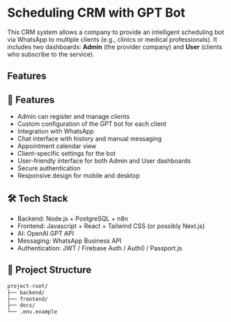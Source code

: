 # Scheduling CRM with GPT Bot

This CRM system allows a company to provide an intelligent scheduling bot via WhatsApp to multiple clients (e.g., clinics or medical professionals). It includes two dashboards: **Admin** (the provider company) and **User** (clients who subscribe to the service).

## Features

## 🎯 Features

- Admin can register and manage clients
- Custom configuration of the GPT bot for each client
- Integration with WhatsApp
- Chat interface with history and manual messaging
- Appointment calendar view
- Client-specific settings for the bot
- User-friendly interface for both Admin and User dashboards
- Secure authentication
- Responsive design for mobile and desktop

## 🛠️ Tech Stack

- Backend: Node.js + PostgreSQL + n8n
- Frontend: Javascript + React + Tailwind CSS (or possibly Next.js)
- AI: OpenAI GPT API
- Messaging: WhatsApp Business API
- Authentication: JWT / Firebase Auth / Auth0 / Passport.js

## 📁 Project Structure

```sh
project-root/
├── backend/
├── frontend/
├── docs/
└── .env.example
```
